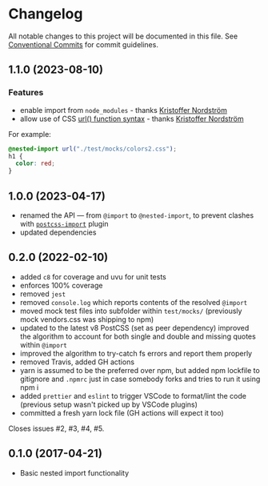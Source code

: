 # Changelog

All notable changes to this project will be documented in this file.
See [Conventional Commits](https://conventionalcommits.org) for commit guidelines.

## 1.1.0 (2023-08-10)

### Features

- enable import from `node_modules` - thanks [Kristoffer Nordström](https://github.com/42tte)
- allow use of CSS [url() function syntax](https://developer.mozilla.org/en-US/docs/Web/CSS/url) - thanks [Kristoffer Nordström](https://github.com/42tte)


For example:

```css
@nested-import url("./test/mocks/colors2.css");
h1 {
  color: red;
}
```

## 1.0.0 (2023-04-17)

- renamed the API — from `@import` to `@nested-import`, to prevent clashes with [`postcss-import`](https://github.com/postcss/postcss-import) plugin
- updated dependencies

## 0.2.0 (2022-02-10)

- added `c8` for coverage and uvu for unit tests
- enforces 100% coverage
- removed `jest`
- removed `console.log` which reports contents of the resolved `@import`
- moved mock test files into subfolder within `test/mocks/` (previously mock vendors.css was shipping to npm)
- updated to the latest v8 PostCSS (set as peer dependency)
  improved the algorithm to account for both single and double and missing quotes within `@import`
- improved the algorithm to try-catch fs errors and report them properly
- removed Travis, added GH actions
- yarn is assumed to be the preferred over npm, but added npm lockfile to gitignore and `.npmrc` just in case somebody forks and tries to run it using npm i
- added `prettier` and `eslint` to trigger VSCode to format/lint the code (previous setup wasn't picked up by VSCode plugins)
- committed a fresh yarn lock file (GH actions will expect it too)

Closes issues #2, #3, #4, #5.

## 0.1.0 (2017-04-21)

- Basic nested import functionality
